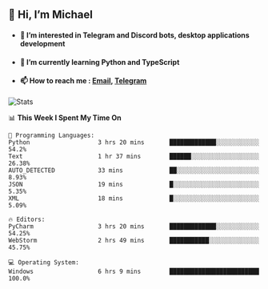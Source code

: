 ## 👋 Hi, I’m Michael
- #### 👀 I’m interested in Telegram and Discord bots, desktop applications development
- #### 🌱 I’m currently learning Python and TypeScript
- #### 📫 How to reach me : [Email](mailto:misha@kurapov.ru), [Telegram](https://t.me/mickr7)

![Stats](https://github-readme-stats.vercel.app/api?username=krpff&show_icons=true&theme=github_dark&hide_border=true&hide=issues&count_private=true&layout=compact)


<!--START_SECTION:waka-->
📊 **This Week I Spent My Time On** 

```text
💬 Programming Languages: 
Python                   3 hrs 20 mins       █████████████░░░░░░░░░░░░   54.2% 
Text                     1 hr 37 mins        ██████░░░░░░░░░░░░░░░░░░░   26.38% 
AUTO_DETECTED            33 mins             ██░░░░░░░░░░░░░░░░░░░░░░░   8.93% 
JSON                     19 mins             █░░░░░░░░░░░░░░░░░░░░░░░░   5.35% 
XML                      18 mins             █░░░░░░░░░░░░░░░░░░░░░░░░   5.09%

🔥 Editors: 
PyCharm                  3 hrs 20 mins       █████████████░░░░░░░░░░░░   54.25% 
WebStorm                 2 hrs 49 mins       ███████████░░░░░░░░░░░░░░   45.75%

💻 Operating System: 
Windows                  6 hrs 9 mins        █████████████████████████   100.0%

```


<!--END_SECTION:waka-->

